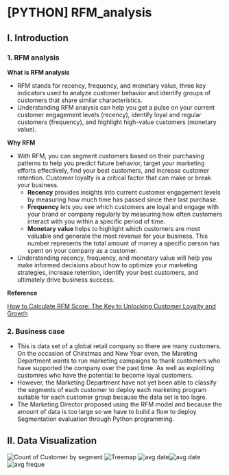# [PYTHON] RFM_analysis
## I. Introduction
### 1. RFM analysis

**What is RFM analysis**

- RFM stands for recency, frequency, and monetary value, three key indicators used to analyze customer behavior and identify groups of customers that share similar characteristics.
- Understanding RFM analysis can help you get a pulse on your current customer engagement levels (recency), identify loyal and regular customers (frequency), and highlight high-value customers (monetary value). 

**Why RFM**

- With RFM, you can segment customers based on their purchasing patterns to help you predict future behavior, target your marketing efforts effectively, find your best customers, and increase customer retention. Customer loyalty is a critical factor that can make or break your business.
  - **Recency** provides insights into current customer engagement levels by measuring how much time has passed since their last purchase.
  - **Frequency** lets you see which customers are loyal and engage with your brand or company regularly by measuring how often customers interact with you within a specific period of time.
  - **Monetary value** helps to highlight which customers are most valuable and generate the most revenue for your business. This number represents the total amount of money a specific person has spent on your company as a customer.
- Understanding recency, frequency, and monetary value will help you make informed decisions about how to optimize your marketing strategies, increase retention, identify your best customers, and ultimately drive business success.

**Reference**

[How to Calculate RFM Score: The Key to Unlocking Customer Loyalty and Growth](https://patchretention.com/blog/how-to-calculate-rfm-score)

### 2. Business case

- This is data set of a global retail company so there are many customers. On the occasion of Chirstmas and New Year even, the Mareting Department wants to run marketing campaigns to thank customers who have supported the company over the past time. As well as exploiting customres who have the potential to become loyal customers.
- However, the Marketing Department have not yet been able to classify the segments of each customer to deploy each marketing program suitable for each customer group because the data set is too lagre.
- The Marketing Director proposed using the RFM model and because the amount of data is too large so we have to build a flow to deploy Segmentation evaluation through Python programming.

## II. Data Visualization 
![Count of Customer by segment](https://github.com/Anpuer/RFM_analysis/assets/144112015/00e6b8b6-8ff2-4b9e-a639-8f7f10f59f93)
![Treemap](https://github.com/Anpuer/RFM_analysis/assets/144112015/70c9e033-1420-4368-b426-1814203d4b80)
![avg date](https://github.com/Anpuer/RFM_analysis/assets/144112015/62147340-6319-4cef-9798-584338c12f86)![avg date](https://github.com/Anpuer/RFM_analysis/assets/144112015/49a473b1-ceb3-48ac-8bb4-75852dd3c85a)![avg freque](https://github.com/Anpuer/RFM_analysis/assets/144112015/9f5798c6-d939-4865-addd-2b66b27419ad)







